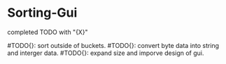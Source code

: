 # Sorting-Gui

completed TODO with "{X}"

#TODO{}: sort outside of buckets. 
#TODO{}: convert byte data into string and interger data. 
#TODO{}: expand size and imporve design of gui. 
